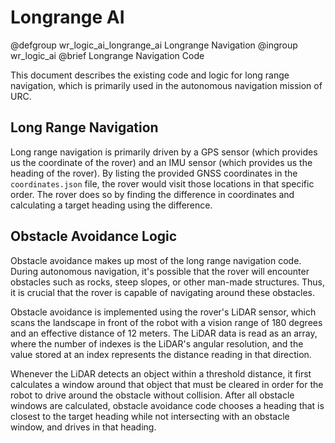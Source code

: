 # Longrange AI

@defgroup wr_logic_ai_longrange_ai Longrange Navigation
@ingroup wr_logic_ai
@brief Longrange Navigation Code

This document describes the existing code and logic for long range navigation, which is primarily used in the autonomous navigation mission of URC. 

## Long Range Navigation
Long range navigation is primarily driven by a GPS sensor (which provides us the coordinate of the rover) and an IMU sensor (which provides us the heading of the rover). By listing the provided GNSS coordinates in the `coordinates.json` file, the rover would visit those locations in that specific order. The rover does so by finding the difference in coordinates and calculating a target heading using the difference.

## Obstacle Avoidance Logic
Obstacle avoidance makes up most of the long range navigation code. During autonomous navigation, it's possible that the rover will encounter obstacles such as rocks, steep slopes, or other man-made structures. Thus, it is crucial that the rover is capable of navigating around these obstacles.

Obstacle avoidance is implemented using the rover's LiDAR sensor, which scans the landscape in front of the robot with a vision range of 180 degrees and an effective distance of 12 meters. The LiDAR data is read as an array, where the number of indexes is the LiDAR's angular resolution, and the value stored at an index represents the distance reading in that direction. 

Whenever the LiDAR detects an object within a threshold distance, it first calculates a window around that object that must be cleared in order for the robot to drive around the obstacle without collision. After all obstacle windows are calculated, obstacle avoidance code chooses a heading that is closest to the target heading while not intersecting with an obstacle window, and drives in that heading. 
